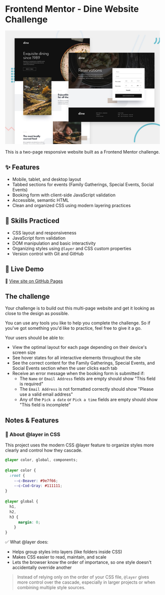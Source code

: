 # Frontend Mentor - Dine Website Challenge

![Design preview for the Dine Website Challenge coding challenge](./preview.jpg)

This is a two-page responsive website built as a Frontend Mentor challenge.

## ✨ Features

- Mobile, tablet, and desktop layout
- Tabbed sections for events (Family Gatherings, Special Events, Social Events)
- Booking form with client-side JavaScript validation
- Accessible, semantic HTML
- Clean and organized CSS using modern layering practices

## 🧠 Skills Practiced

- CSS layout and responsiveness
- JavaScript form validation
- DOM manipulation and basic interactivity
- Organizing styles using `@layer` and CSS custom properties
- Version control with Git and GitHub

## 🚀 Live Demo

🔗 [View site on GitHub Pages](#)

## The challenge

Your challenge is to build out this multi-page website and get it looking as close to the design as possible.

You can use any tools you like to help you complete the challenge. So if you've got something you'd like to practice, feel free to give it a go.

Your users should be able to:

- View the optimal layout for each page depending on their device's screen size
- See hover states for all interactive elements throughout the site
- See the correct content for the Family Gatherings, Special Events, and Social Events section when the user clicks each tab
- Receive an error message when the booking form is submitted if:
  - The `Name` or `Email Address` fields are empty should show "This field is required"
  - The `Email Address` is not formatted correctly should show "Please use a valid email address"
  - Any of the `Pick a date` or `Pick a time` fields are empty should show "This field is incomplete"

## Notes & Features

### 🧱 About @layer in CSS

This project uses the modern CSS @layer feature to organize styles more clearly and control how they cascade.

```css
@layer color, global, components;

@layer color {
  :root {
    --c-Beaver: #9e7f66;
    --c-Cod-Gray: #111111;
}

@layer global {
  h1,
  h2,
  h3 {
      margin: 0;
    }
}
```

✅ What @layer does:

- Helps group styles into layers (like folders inside CSS)
- Makes CSS easier to read, maintain, and scale
- Lets the browser know the order of importance, so one style doesn't accidentally override another

> Instead of relying only on the order of your CSS file, `@layer` gives more control over the cascade, especially in larger projects or when combining multiple style sources.
